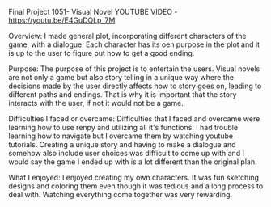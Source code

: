 Final Project 1051- Visual Novel 
YOUTUBE VIDEO - https://youtu.be/E4GuDQLp_7M 

Overview: I made general plot, incorporating different characters of the game, with a dialogue. Each character has its oen purpose in the plot and it is up to the user to figure out how to get a good ending. 

Purpose: The purpose of this project is to entertain the users. Visual novels are not only a game but also story telling in a unique way where the decisions made by the user directly affects how to story goes on, leading to different paths and endings. That is why it is important that the story interacts with the user, if not it would not be a game. 

Difficulties I faced or overcame: Difficulties that I faced and overcame were learning how to use renpy and utilizing all it's functions. I had trouble learning how to navigate but I overcame them by watching youtube tutorials. Creating a unique story and having to make a dialogue and somehow also include user choices was difficult to come up with and I would say the game I ended up with is a lot different than the original plan. 
 
What I enjoyed: I enjoyed creating my own characters. It was fun sketching designs and coloring them even though it was tedious and a long process to deal with. Watching everything come together was very rewarding. 


